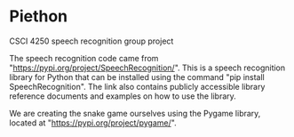 # Piethon
CSCI 4250 speech recognition group project

The speech recognition code came from "https://pypi.org/project/SpeechRecognition/".
This is a speech recognition library for Python that can be installed using the command "pip install SpeechRecognition".
The link also contains publicly accessible library reference documents and examples on how to use the library.

We are creating the snake game ourselves using the Pygame library, located at "https://pypi.org/project/pygame/".
